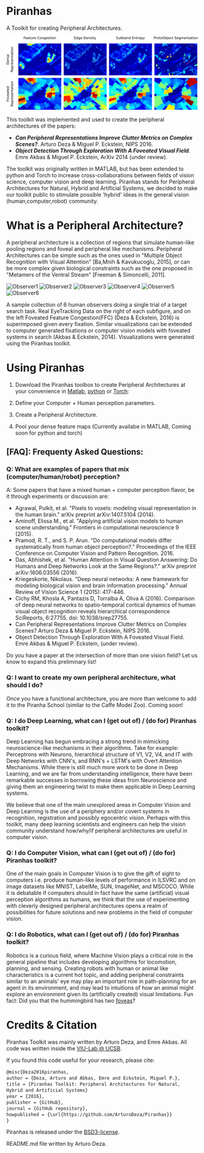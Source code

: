 # Piranhas
A Toolkit for creating Peripheral Architectures.

![FoveatedRepresentations](/images/Total_Foveated_Cartoon.png)

This toolkit was implemented and used to create the peripheral architectures of the papers:
* **_Can Peripheral Representations Improve Clutter Metrics on Complex Scenes?_**. Arturo Deza & Miguel P. Eckstein, NIPS 2016.
* **_Object Detection Through Exploration With A Foveated Visual Field_**. Emre Akbas & Miguel P. Eckstein, ArXiv 2014 (under review).

The toolkit was originally written in MATLAB, but has been extended to python and Torch to increase cross-collaborations between fields of vision science, computer vision and deep learning. Piranhas stands for Peripheral Architectures for Natural, Hybrid and Artificial Systems, we decided to make our toolkit public to stimulate possible 'hybrid' ideas in the general vision (human,computer,robot) community.

# What is a Peripheral Architecture?
A peripheral architecture is a collection of regions that simulate human-like pooling regions and foveal and peripheral like mechanisms. Peripheral Architectures can be simple such as the ones used in "Multiple Object Recognition with Visual Attention" [Ba,Mnih & Kavukucoglu, 2015], or can be more complex given biological constraints such as the one proposed in "Metamers of the Ventral Stream" [Freeman & Simoncelli, 2011].

![Observer1](http://imgur.com/uhw8Lq3.gif) ![Observer2](http://imgur.com/SL0WTgH.gif) ![Observer3](http://imgur.com/SL0WTgH.gif)
![Observer4](http://imgur.com/uhw8Lq3.gif) ![Observer5](http://imgur.com/SL0WTgH.gif) ![Observer6](http://imgur.com/SL0WTgH.gif)

A sample collection of 6 human observers doing a single trial of a target search task. Real EyeTracking Data on the right of each subfigure, and on the left Foveated Feature Congestion(FFC) (Deza & Eckstein, 2016) is superimposed given every fixation. Similar visualizations can be extended to computer generated fixations or computer vision models with foveated systems in search (Akbas & Eckstein, 2014). Visualizations were generated using the Piranhas toolkit.

# Using Piranhas

1. Download the Piranhas toolbox to create Peripheral Architectures at your convenience in [Matlab](https://github.com/ArturoDeza/Piranhas/tree/master/MATLAB), [python](https://github.com/ArturoDeza/Piranhas/tree/master/python) or [Torch](https://github.com/ArturoDeza/Piranhas/tree/master/torch):

2. Define your Computer + Human perception parameters.

3. Create a Peripheral Architecture.

4. Pool your dense feature maps (Currently availabe in MATLAB, Coming soon for python and torch)

## [FAQ]: Frequenty Asked Questions:

### Q: What are examples of papers that mix (computer/human/robot) perception?

A: Some papers that have a mixed human + computer perception flavor, be it through experiments or discussion are:

* Agrawal, Pulkit, et al. "Pixels to voxels: modeling visual representation in the human brain." arXiv preprint arXiv:1407.5104 (2014).
* Aminoff, Elissa M., et al. "Applying artificial vision models to human scene understanding." Frontiers in computational neuroscience 9 (2015).
* Pramod, R. T., and S. P. Arun. "Do computational models differ systematically from human object perception?." Proceedings of the IEEE Conference on Computer Vision and Pattern Recognition. 2016.
* Das, Abhishek, et al. "Human Attention in Visual Question Answering: Do Humans and Deep Networks Look at the Same Regions?." arXiv preprint arXiv:1606.03556 (2016).
* Kriegeskorte, Nikolaus. "Deep neural networks: A new framework for modeling biological vision and brain information processing." Annual Review of Vision Science 1 (2015): 417-446.
* Cichy RM, Khosla A, Pantazis D, Torralba A, Oliva A (2016). Comparison of deep neural networks to spatio-temporal cortical dynamics of human visual object recognition reveals hierarchical correspondence SciReports, 6:27755. doi: 10.1038/srep27755.
* Can Peripheral Representations Improve Clutter Metrics on Complex Scenes? Arturo Deza & Miguel P. Eckstein, NIPS 2016.
* Object Detection Through Exploration With A Foveated Visual Field. Emre Akbas & Miguel P. Eckstein, (under review).

Do you have a paper at the intersection of more than one vision field? Let us know to expand this preliminary list!

### Q: I want to create my own peripheral architecture, what should I do?

Once you have a functional architecture, you are more than welcome to add it to the Piranha School (similar to the Caffe Model Zoo). 
Coming soon!

### Q: I do Deep Learning, what can I (get out of) / (do for)  Piranhas toolkit?

Deep Learning has begun embracing a strong trend in mimicking neuroscience-like mechanisms in their algorithms. Take for example: Perceptrons with Neurons, hierarchical structure of V1, V2, V4, and IT with Deep Networks with CNN's, and RNN's + LSTM's with Overt Attention Mechanisms.
While there is still much more work to be done in Deep Learning, and we are far from understanding intelligence, there have been remarkable successes
in borrowing these ideas from Neuroscience and giving them an engineering twist to make them applicable in Deep Learning systems.

We believe that one of the main unexplored areas in Computer Vision and Deep Learning is the use of a periphery and/or covert systems in recognition, registration and possibly egocentric vision. Perhaps with this toolkit, many deep learning scientists and engineers can help the vision community understand how/why/if peripheral architectures are useful in computer vision.

### Q: I do Computer Vision, what can I (get out of) / (do for) Piranhas toolkit?

One of the main goals in Computer Vision is to give the gift of sight to computers i.e. produce human-like levels of performance in ILSVRC and on image datasets like MNIST, LabelMe, SUN, ImageNet, and MSCOCO. While it is debatable if computers should in fact have the same (artificial) visual perception algorithms as humans, we think that the use of experimenting with cleverly designed peripheral architectures opens a realm of possibilities for future solutions and new problems in the field of computer vision. 

### Q: I do Robotics, what can I (get out of) / (do for) Piranhas toolkit?

Robotics is a curious field, where Machine Vision plays a critical role in the general pipeline that includes developing algorithms for locomotion, planning, and sensing. Creating robots with human or animal like characteristics is a current hot topic, and adding peripheral constraints similar to an animals' eye may play an important role in path-planning for an agent in its environment, and may lead to intuitions of how an animal might explore an environment given its (artificially created) visual limitations. Fun fact: Did you that the hummingbird has two [foveas](https://en.wikipedia.org/wiki/Fovea_centralis)?

# Credits & Citation
Piranhas Toolkit was mainly written by Arturo Deza, and Emre Akbas. All code was written inside the 
[VIU-Lab @ UCSB](https://labs.psych.ucsb.edu/eckstein/miguel/index.htm).

If you found this code useful for your research, please cite:
```
@misc{Deza2016piranhas,
author = {Deza, Arturo and Abkas, Emre and Eckstein, Miguel P.},
title = {Piranhas Toolkit: Peripheral Architectures for Natural, Hybrid and Artificial Systems}
year = {2016},
publisher = {GitHub},
journal = {GitHub repository},
howpublished = {\url{https://github.com/ArturoDeza/Piranhas}}
}
```

Piranhas is released under the [BSD3-license](https://github.com/ArturoDeza/Piranhas/blob/master/license.txt).

README.md file written by Arturo Deza.
